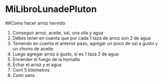 # MiLibroLunadePluton

##Como hacer arroz hervido

1. Conseguir arroz, aceite, sal, una olla y agua
2. Debes tener en cuenta que por cada 1 taza de arroz son 2 de agua
3. Teniendo en cuenta el anterior paso, agregar un poco de sal a gusto y un chorro de aceite
4. Luego agregar arroz a gusto, si es 1 taza 2 de agua
5. Encender el fuego de la hornalla
6. Echar el arroz y el agua
7. Corri 5 kilometros
8. Comi sano
